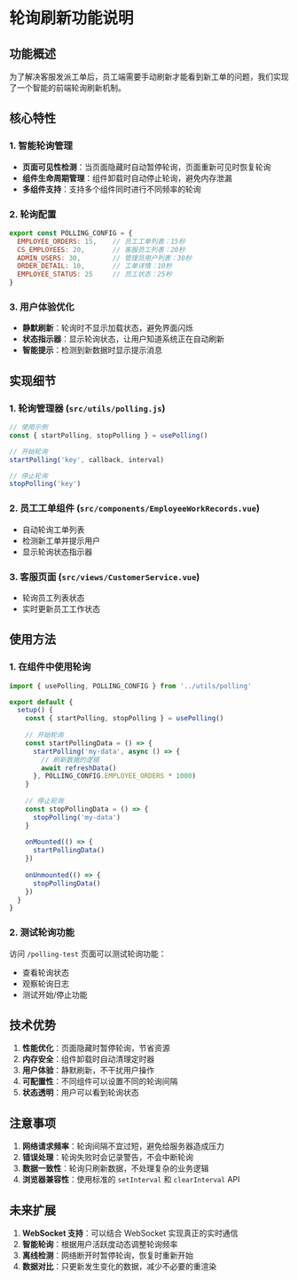 # 轮询刷新功能说明

## 功能概述

为了解决客服发派工单后，员工端需要手动刷新才能看到新工单的问题，我们实现了一个智能的前端轮询刷新机制。

## 核心特性

### 1. 智能轮询管理
- **页面可见性检测**：当页面隐藏时自动暂停轮询，页面重新可见时恢复轮询
- **组件生命周期管理**：组件卸载时自动停止轮询，避免内存泄漏
- **多组件支持**：支持多个组件同时进行不同频率的轮询

### 2. 轮询配置
```javascript
export const POLLING_CONFIG = {
  EMPLOYEE_ORDERS: 15,    // 员工工单列表：15秒
  CS_EMPLOYEES: 20,       // 客服员工列表：20秒
  ADMIN_USERS: 30,        // 管理员用户列表：30秒
  ORDER_DETAIL: 10,       // 工单详情：10秒
  EMPLOYEE_STATUS: 25     // 员工状态：25秒
}
```

### 3. 用户体验优化
- **静默刷新**：轮询时不显示加载状态，避免界面闪烁
- **状态指示器**：显示轮询状态，让用户知道系统正在自动刷新
- **智能提示**：检测到新数据时显示提示消息

## 实现细节

### 1. 轮询管理器 (`src/utils/polling.js`)
```javascript
// 使用示例
const { startPolling, stopPolling } = usePolling()

// 开始轮询
startPolling('key', callback, interval)

// 停止轮询
stopPolling('key')
```

### 2. 员工工单组件 (`src/components/EmployeeWorkRecords.vue`)
- 自动轮询工单列表
- 检测新工单并提示用户
- 显示轮询状态指示器

### 3. 客服页面 (`src/views/CustomerService.vue`)
- 轮询员工列表状态
- 实时更新员工工作状态

## 使用方法

### 1. 在组件中使用轮询
```javascript
import { usePolling, POLLING_CONFIG } from '../utils/polling'

export default {
  setup() {
    const { startPolling, stopPolling } = usePolling()
    
    // 开始轮询
    const startPollingData = () => {
      startPolling('my-data', async () => {
        // 刷新数据的逻辑
        await refreshData()
      }, POLLING_CONFIG.EMPLOYEE_ORDERS * 1000)
    }
    
    // 停止轮询
    const stopPollingData = () => {
      stopPolling('my-data')
    }
    
    onMounted(() => {
      startPollingData()
    })
    
    onUnmounted(() => {
      stopPollingData()
    })
  }
}
```

### 2. 测试轮询功能
访问 `/polling-test` 页面可以测试轮询功能：
- 查看轮询状态
- 观察轮询日志
- 测试开始/停止功能

## 技术优势

1. **性能优化**：页面隐藏时暂停轮询，节省资源
2. **内存安全**：组件卸载时自动清理定时器
3. **用户体验**：静默刷新，不干扰用户操作
4. **可配置性**：不同组件可以设置不同的轮询间隔
5. **状态透明**：用户可以看到轮询状态

## 注意事项

1. **网络请求频率**：轮询间隔不宜过短，避免给服务器造成压力
2. **错误处理**：轮询失败时会记录警告，不会中断轮询
3. **数据一致性**：轮询只刷新数据，不处理复杂的业务逻辑
4. **浏览器兼容性**：使用标准的 `setInterval` 和 `clearInterval` API

## 未来扩展

1. **WebSocket 支持**：可以结合 WebSocket 实现真正的实时通信
2. **智能轮询**：根据用户活跃度动态调整轮询频率
3. **离线检测**：网络断开时暂停轮询，恢复时重新开始
4. **数据对比**：只更新发生变化的数据，减少不必要的重渲染
